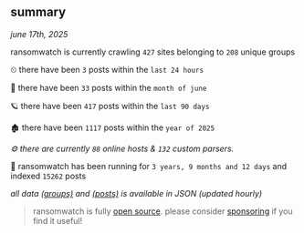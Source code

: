 
## summary
_june 17th, 2025_

ransomwatch is currently crawling `427` sites belonging to `208` unique groups

⏲ there have been `3` posts within the `last 24 hours`

🦈 there have been `33` posts within the `month of june`

🪐 there have been `417` posts within the `last 90 days`

🏚 there have been `1117` posts within the `year of 2025`

_⚙️ there are currently `88` online hosts & `132` custom parsers._

🦕 ransomwatch has been running for `3 years, 9 months and 12 days` and indexed `15262` posts

_all data  [(groups)](http://ransomwhat.telemetry.ltd/groups) and [(posts)](http://ransomwhat.telemetry.ltd/posts) is available in JSON (updated hourly)_

> ransomwatch is fully [open source](https://github.com/joshhighet/ransomwatch#ransomwatch--). please consider [sponsoring](https://github.com/sponsors/joshhighet) if you find it useful!
